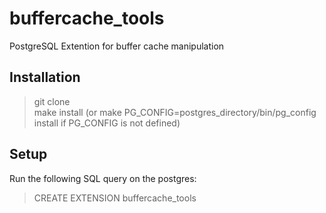 # buffercache_tools
PostgreSQL Extention for buffer cache manipulation 
## Installation
> git clone  
> make install (or make PG_CONFIG=postgres_directory/bin/pg_config install if PG_CONFIG is not defined)  
## Setup
Run the following SQL query on the postgres:  
> CREATE EXTENSION buffercache_tools  
